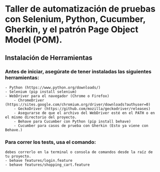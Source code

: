 # Taller de automatización de pruebas con Selenium, Python, Cucumber, Gherkin, y el patrón Page Object Model (POM).

## Instalación de Herramientas

### Antes de iniciar, asegúrate de tener instaladas las siguientes herramientas:
	- Python (https://www.python.org/downloads/) 
	- Selenium (pip install selenium)
	- WebDriver para el navegador (Chrome o Firefox)
		- ChromeDriver (https://sites.google.com/chromium.org/driver/downloads?authuser=0)
		- GeckoDriver (https://github.com/mozilla/geckodriver/releases)
		- Asegurarse de que el archivo del WebDriver esté en el PATH o en el mismo directorio del proyecto.
		- Behave para Cucumber con Python (pip install behave)
		- Cucumber para casos de prueba con Gherkin (Esto ya viene con Behave.)

### Para correr los tests, usa el comando:
	debes correrlo en la terminal o consola de comandos desde la raíz de tu proyecto.
	- behave features/login.feature 
	- behave features/shopping_cart.feature 
